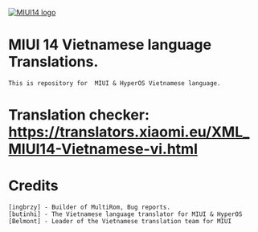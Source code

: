 [![MIUI14 logo](https://camo.githubusercontent.com/1f288ca302011981ebd4e046d694b2d465cf95222552fa7389a5c73e45bf7d17/68747470733a2f2f692e696d6775722e636f6d2f44424566616e712e706e67)](https://miui.vn/)

#  MIUI 14 Vietnamese language Translations.
	This is repository for  MIUI & HyperOS Vietnamese language.

# Translation checker: https://translators.xiaomi.eu/XML_MIUI14-Vietnamese-vi.html

# Credits
    [ingbrzy] - Builder of MultiRom, Bug reports.
    [butinhi] - The Vietnamese language translator for MIUI & HyperOS
    [Belmont] - Leader of the Vietnamese translation team for MIUI
